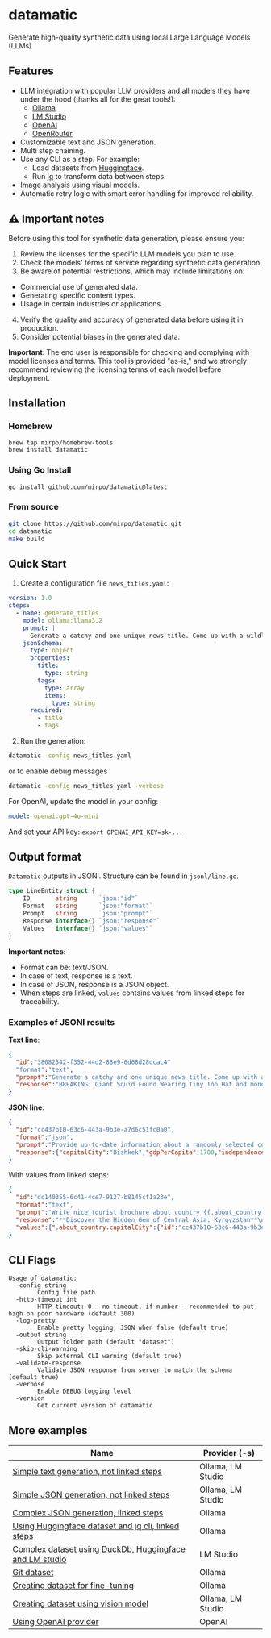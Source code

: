 # datamatic

Generate high-quality synthetic data using local Large Language Models (LLMs)

## Features

- LLM integration with popular LLM providers and all models they have under the hood (thanks all for the great tools!):
  - [Ollama](https://ollama.com/download)
  - [LM Studio](https://lmstudio.ai/download)
  - [OpenAI](https://openai.com/)
  - [OpenRouter](https://openrouter.ai/)
- Customizable text and JSON generation.
- Multi step chaining.
- Use any CLI as a step. For example:
  - Load datasets from [Huggingface](https://huggingface.co/datasets).
  - Run [jq](https://github.com/jqlang/jq) to transform data between steps.
- Image analysis using visual models.
- Automatic retry logic with smart error handling for improved reliability.

## ⚠️ Important notes

Before using this tool for synthetic data generation, please ensure you:

1. Review the licenses for the specific LLM models you plan to use.
2. Check the models' terms of service regarding synthetic data generation.
3. Be aware of potential restrictions, which may include limitations on:
  - Commercial use of generated data.
  - Generating specific content types.
  - Usage in certain industries or applications.
4. Verify the quality and accuracy of generated data before using it in production.
5. Consider potential biases in the generated data.

**Important**: The end user is responsible for checking and complying with model licenses and terms. This tool is provided "as-is," and we strongly recommend reviewing the licensing terms of each model before deployment.

## Installation

### Homebrew

```shell
brew tap mirpo/homebrew-tools
brew install datamatic
```

### Using Go Install

```shell
go install github.com/mirpo/datamatic@latest
```

### From source

```bash
git clone https://github.com/mirpo/datamatic.git
cd datamatic
make build
```

## Quick Start

1. Create a configuration file `news_titles.yaml`:
```yaml
version: 1.0
steps:
  - name: generate_titles
    model: ollama:llama3.2
    prompt: |
      Generate a catchy and one unique news title. Come up with a wildly different and surprising news headline. Return only one news title per request, without any extra thinking.
    jsonSchema:
      type: object
      properties:
        title:
          type: string
        tags:
          type: array
          items:
            type: string
      required:
        - title
        - tags
```

2. Run the generation:
```bash
datamatic -config news_titles.yaml
```

or to enable debug messages

```bash
datamatic -config news_titles.yaml -verbose
```

For OpenAI, update the model in your config:
```yaml
model: openai:gpt-4o-mini
```
And set your API key: `export OPENAI_API_KEY=sk-...`

## Output format

`Datamatic` outputs in JSONl. Structure can be found in `jsonl/line.go`.

```go
type LineEntity struct {
	ID       string      `json:"id"`
	Format   string      `json:"format"`
	Prompt   string      `json:"prompt"`
	Response interface{} `json:"response"`
	Values   interface{} `json:"values"`
}
```

**Important notes:**
  - Format can be: text/JSON.
  - In case of text, response is a text.
  - In case of JSON, response is a JSON object.
  - When steps are linked, `values` contains values from linked steps for traceability.

### Examples of JSONl results

**Text line**:

```json
{
  "id":"38082542-f352-44d2-88e9-6d68d28dcac4"
  "format":"text",
  "prompt":"Generate a catchy and one unique news title. Come up with a wildly different and surprising news headline. Return only one news title per request, without any extra thinking.",
  "response":"BREAKING: Giant Squid Found Wearing Tiny Top Hat and monocle in Remote Arctic Location"
}
```

**JSON line**:

```json
{
  "id":"cc437b10-63c6-443a-9b3e-a7d6c51fc0a0",
  "format":"json",
  "prompt":"Provide up-to-date information about a randomly selected country, including its name, population, land area, UN membership status, capital city, GDP per capita, official languages, and year of independence. Return the data in a structured JSON format according to the schema below.",
  "response":{"capitalCity":"Bishkek","gdpPerCapita":1700,"independenceYear":1991,"isUNMember":true,"languages":["Kyr Kyrgyz","Russian"],"name":"Kyrgyzstan","population":6184000,"totalCountryArea":199912}
}
```

With values from linked steps:

```json
{
  "id":"dc140355-6c41-4ce7-9127-b8145cf1a23e",
  "format":"text",
  "prompt":"Write nice tourist brochure about country {{.about_country.name}}, which capital is {{.about_country.capitalCity}}, area {{.about_country.totalCountryArea}}, independenceYear: {{.about_country.independenceYear}} and official languages are {{.about_country.languages}}.",
  "response":"**Discover the Hidden Gem of Central Asia: Kyrgyzstan**\n\nTucked away in the heart of Central Asia, Kyrgyzstan is a land of breathtaking beauty, rich history, and warm hospitality. Our capital city, Bishkek, is a bustling metropolis surrounded by the stunning Tian Shan mountains, waiting to be explored.\n\n**A Brief History**\n\nKyrgyzstan gained its independence on August 31, 1991...",
  "values":{".about_country.capitalCity":{"id":"cc437b10-63c6-443a-9b3e-a7d6c51fc0a0","content":"Bishkek"},".about_country.independenceYear":{"id":"cc437b10-63c6-443a-9b3e-a7d6c51fc0a0","content":"1991"},".about_country.languages":{"id":"cc437b10-63c6-443a-9b3e-a7d6c51fc0a0","content":"Kyr Kyrgyz, Russian"},".about_country.name":{"id":"cc437b10-63c6-443a-9b3e-a7d6c51fc0a0","content":"Kyrgyzstan"},".about_country.totalCountryArea":{"id":"cc437b10-63c6-443a-9b3e-a7d6c51fc0a0","content":"199912"}}
}
```

## CLI Flags

```
Usage of datamatic:
  -config string
        Config file path
  -http-timeout int
        HTTP timeout: 0 - no timeout, if number - recommended to put high on poor hardware (default 300)
  -log-pretty
        Enable pretty logging, JSON when false (default true)
  -output string
        Output folder path (default "dataset")
  -skip-cli-warning
        Skip external CLI warning (default true)
  -validate-response
        Validate JSON response from server to match the schema (default true)
  -verbose
        Enable DEBUG logging level
  -version
        Get current version of datamatic
```

## More examples

| Name                                                                                                                                                                     | Provider (-s)     |
| ------------------------------------------------------------------------------------------------------------------------------------------------------------------------ | ----------------- |
| [Simple text generation, not linked steps](./examples/v1/1.%20simple%20text%20generation,%20not%20linked%20steps/README.md)                                              | Ollama, LM Studio |
| [Simple JSON generation, not linked steps](./examples/v1/2.%20simple%20json%20generation,%20not%20linked%20steps/README.md)                                              | Ollama, LM Studio |
| [Complex JSON generation, linked steps](./examples/v1/3.%20complex%20json,%20linked%20steps/README.md)                                                                   | Ollama            |
| [Using Huggingface dataset and jq cli, linked steps](./examples/v1/4.%20using%20huggingface%20and%20jq%20cli/README.md)                                                  | Ollama            |
| [Complex dataset using DuckDb, Huggingface and LM studio](./examples/v1/5.%20using%20duckdb%20to%20convert%20parquet%20huggingface%20dataset%20and%20lmstudio/README.md) | LM Studio         |
| [Git dataset](./examples/v1/6.%20git%20dataset/README.md)                                                                                                                | Ollama            |
| [Creating dataset for fine-tuning](./examples/v1/7.%20fine-tuning%20dataset/README.md)                                                                                   | Ollama            |
| [Creating dataset using vision model](./examples/v1/8.%20hugginface%20images%20and%20qwen2.5vl%20or%20gemma3/README.md)                                                  | Ollama, LM Studio |
| [Using OpenAI provider](./examples/v1/9.%20openai-example/README.md)                                                                                                     | OpenAI            |
